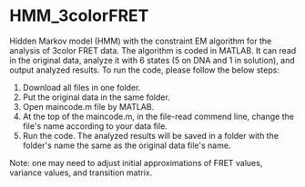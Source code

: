 # HMM_3colorFRET
Hidden Markov model (HMM) with the constraint EM algorithm for the analysis of 3color FRET data. 
The algorithm is coded in MATLAB. 
It can read in the original data, analyze it with 6 states (5 on DNA and 1 in solution), and output analyzed results.
To run the code, please follow the below steps:

1. Download all files in one folder.
2. Put the original data in the same folder.
3. Open maincode.m file by MATLAB.
4. At the top of the maincode.m, in the file-read commend line, change the file's name according to your data file.
5. Run the code. The analyzed results will be saved in a folder with the folder's name the same as the original data file's name.

Note: one may need to adjust initial approximations of FRET values, variance values, and transition matrix. 
